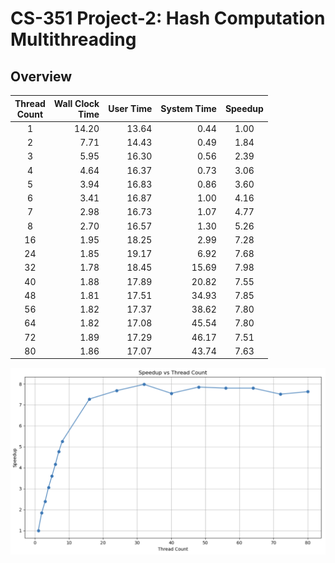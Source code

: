 # CS-351 Project-2: Hash Computation Multithreading

## Overview

|Thread<br>Count|Wall Clock<br>Time|User Time|System Time|Speedup|
|:--:|--:|--:|--:|:--:|
|1|14.20|13.64| 0.44|1.00|
|2| 7.71|14.43| 0.49| 1.84|
|3| 5.95|16.30| 0.56| 2.39|
|4| 4.64|16.37| 0.73| 3.06|
|5| 3.94|16.83| 0.86| 3.60|
|6| 3.41|16.87| 1.00| 4.16|
|7| 2.98|16.73| 1.07| 4.77|
|8| 2.70|16.57| 1.30| 5.26|
|16| 1.95|18.25| 2.99| 7.28|
|24| 1.85|19.17| 6.92| 7.68|
|32| 1.78|18.45|15.69| 7.98|
|40| 1.88|17.89|20.82| 7.55|
|48| 1.81|17.51|34.93| 7.85|
|56| 1.82|17.37|38.62| 7.80|
|64| 1.82|17.08|45.54| 7.80|
|72| 1.89|17.29|46.17| 7.51|
|80| 1.86|17.07|43.74| 7.63|

![Speed-up vs Threads](speedup_graph.png)
